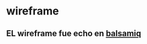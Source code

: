 
# wireframe 

## EL wireframe fue echo en <a href="https://balsamiq.com/wireframes/" target="_blank">balsamiq</a>





